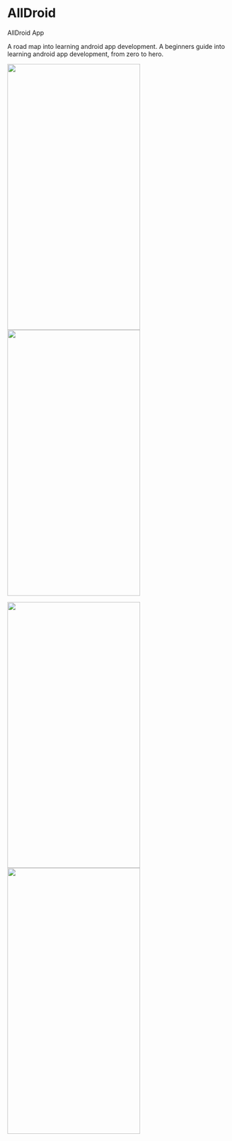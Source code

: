 # AllDroid
AllDroid App

A road map into learning android app development. A beginners guide into learning android app development, from zero to hero.

   <img src="https://user-images.githubusercontent.com/43097532/118033081-04a76180-b386-11eb-8efd-3c1b61c6a788.jpeg" width="300"  height ="600">           <img src="https://user-images.githubusercontent.com/43097532/118033078-040ecb00-b386-11eb-83c1-3ba0a930fe1d.jpeg" width="300"  height ="600">

<img src="https://user-images.githubusercontent.com/43097532/118033083-05d88e80-b386-11eb-903c-f7dfdbe4c15b.jpeg" width="300"  height ="600">             <img src="https://user-images.githubusercontent.com/43097532/118033085-06712500-b386-11eb-9ffa-26fe18c08e1b.jpeg" width="300"  height ="600">
